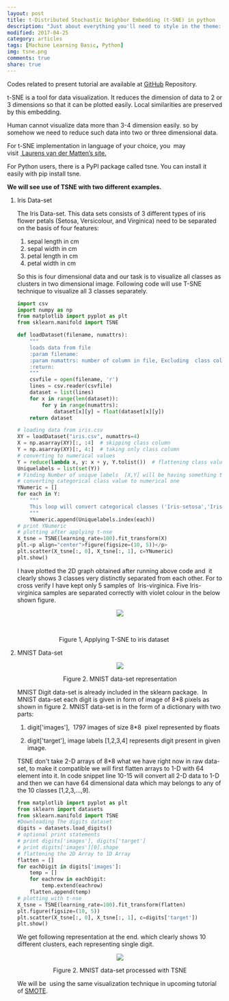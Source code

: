 ```yaml
---
layout: post
title: t-Distributed Stochastic Neighbor Embedding (t-SNE) in python
description: "Just about everything you'll need to style in the theme: headings, paragraphs, blockquotes, tables, code blocks, and more."
modified: 2017-04-25
category: articles
tags: [Machine Learning Basic, Python]
img: tsne.png
comments: true
share: true
---
```


Codes related to present tutorial are available at [GitHub](https://github.com/snlpatel001213/algorithmia/tree/master/dataManipulation/TNSE) Repository.

t-SNE is a tool for data visualization. It reduces the dimension of data to 2 or 3 dimensions so that it can be plotted easily. Local similarities are preserved by this embedding.

Human cannot visualize data more than 3-4 dimension easily. so by somehow we need to reduce such data into two or three dimensional data.

For t-SNE implementation in language of your choice, you  may visit [ Laurens van der Matten’s site.](https://lvdmaaten.github.io/tsne/)

For Python users, there is a PyPI package called tsne. You can install it easily with pip install tsne.

**We will see use of TSNE with two different examples.**

1. Iris Data-set

    The Iris Data-set. This data sets consists of 3 different types of iris flower petals (Setosa, Versicolour, and Virginica) need to be separated on the basis of four features:
    1. sepal length in cm
    2. sepal width in cm
    3. petal length in cm
    4. petal width in cm

    So this is four dimensional data and our task is to visualize all classes as clusters in two dimensional image. Following code will use T-SNE technique to visualize all 3 classes separately.

    ```python
    import csv
    import numpy as np
    from matplotlib import pyplot as plt
    from sklearn.manifold import TSNE

    def loadDataset(filename, numattrs):
        """
        loads data from file
        :param filename:
        :param numattrs: number of column in file, Excluding  class column
        :return:
        """
        csvfile = open(filename, 'r')
        lines = csv.reader(csvfile)
        dataset = list(lines)
        for x in range(len(dataset)):
            for y in range(numattrs):
                dataset[x][y] = float(dataset[x][y])
        return dataset

    # loading data from iris.csv
    XY = loadDataset("iris.csv", numattrs=4)
    X = np.asarray(XY)[:, :4]  # skipping class column
    Y = np.asarray(XY)[:, 4:]  # taking only class column
    # converting to numerical values
    Y = reduce(lambda x, y: x + y, Y.tolist())  # flattening class values [[X],[Y],[X]] == > [X,Y,X]
    Uniquelabels = list(set(Y))  
    # Finding Number of unique labels  [X,Y] will be having something this Set('Iris-setosa','Iris-versicolor','Iris-virginica')
    # converting categorical class value to numerical one
    YNumeric = []
    for each in Y:
        """
        This loop will convert categorical classes ('Iris-setosa','Iris-versicolor','Iris-virginica') to numerical one e.g. 1,2,3 respectively
        """
        YNumeric.append(Uniquelabels.index(each))
    # print YNumeric
    # plotting after applying t-nse
    X_tsne = TSNE(learning_rate=100).fit_transform(X)
    plt.<p align="center">figure(figsize=(10, 5))</p>
    plt.scatter(X_tsne[:, 0], X_tsne[:, 1], c=YNumeric)
    plt.show()  
    ```

    I have plotted the 2D graph obtained after running above code and  it clearly shows 3 classes very distinctly separated from each other. For to cross verify I have kept only 5 samples of  Iris-virginica. Five Iris-virginica samples are separated correctly with violet colour in the below shown figure.

    <p align="center"><img class="img-responsive" src="https://static.wixstatic.com/media/884a24_220c3717c4aa496799b6e8b9cd5b3427~mv2.png/v1/fill/w_728,h_364,al_c,usm_0.66_1.00_0.01/884a24_220c3717c4aa496799b6e8b9cd5b3427~mv2.png"></p>


 <p align="center">Figure 1, Applying T-SNE to iris dataset </p>


2. MNIST Data-set

    <p align="center"><img class="img-responsive" src="https://static.wixstatic.com/media/884a24_90fa01ac15f949f9b96cf5d370605602~mv2.png/v1/fill/w_520,h_244,al_c,usm_0.66_1.00_0.01/884a24_90fa01ac15f949f9b96cf5d370605602~mv2.png"></p>


    <p align="center">Figure 2. MNIST data-set representation</p>

   MNIST Digit data-set is already included in the sklearn package.  In MNIST data-set each digit is given in form of image of 8*8 pixels as shown in figure 2. MNIST data-set is in the form of a dictionary with two parts:

    1. digit['images'],  1797 images of size 8*8  pixel represented by floats

    2. digit['target'], image labels [1,2,3,4] represents digit present in given image.

    TSNE don't take 2-D arrays of 8*8 what we have right now in raw data-set, to make it compatible we will first flatten arrays to 1-D with 64 element into it. In code snippet line 10-15 will convert all 2-D data to 1-D and then we can have 64 dimensional data which may belongs to any of the 10 classes [1,2,3,...,9].

    ```python
    from matplotlib import pyplot as plt
    from sklearn import datasets
    from sklearn.manifold import TSNE
    #Downloading The digits dataset
    digits = datasets.load_digits()
    # optional print statements
    # print digits['images'], digits['target']
    # print digits['images'][0].shape
    # flattening the 2D Array to 1D Array
    flatten = []
    for eachDigit in digits['images']:
        temp = []
        for eachrow in eachDigit:
            temp.extend(eachrow)
        flatten.append(temp)
    # plotting with t-nse 
    X_tsne = TSNE(learning_rate=100).fit_transform(flatten)
    plt.figure(figsize=(10, 5))
    plt.scatter(X_tsne[:, 0], X_tsne[:, 1], c=digits['target'])
    plt.show()
    ```

    We get following representation at the end. which clearly shows 10 different clusters, each representing single digit.

    <p align="center"><img class="img-responsive" src="https://static.wixstatic.com/media/884a24_254a389a82e94d6ea48b7c9a79f9e1ec~mv2.png/v1/fill/w_662,h_331,al_c,usm_0.66_1.00_0.01/884a24_254a389a82e94d6ea48b7c9a79f9e1ec~mv2.png"></p>


    <p align="center">Figure 2. MNIST data-set processed with TSNE</p>

    We will be  using the same visualization technique in upcoming tutorial of [SMOTE](https://www.machinelearningpython.org/single-post/SMOTE-Synthetic-Minority-Over-sampling-Technique).

